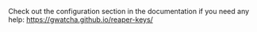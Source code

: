 Check out the configuration section in the documentation if you need any help:
https://gwatcha.github.io/reaper-keys/
